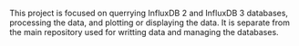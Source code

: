 This project is focused on querrying InfluxDB 2 and InfluxDB 3 databases, processing the data, and plotting or displaying the data. It is separate from the main repository used for writting data and managing the databases.
